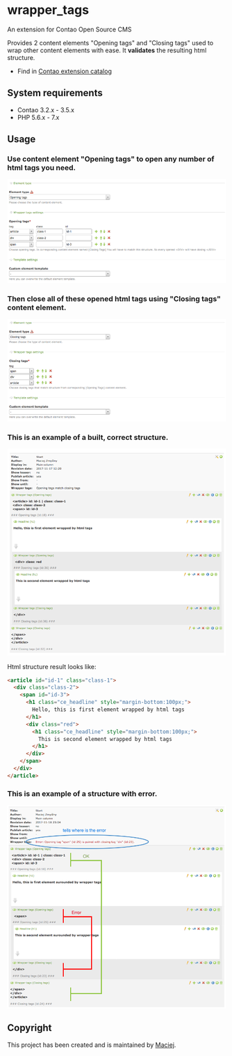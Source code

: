 wrapper_tags 
===============================
An extension for Contao Open Source CMS
 
Provides 2 content elements "Opening tags" and "Closing tags" used to wrap other content elements with ease. It **validates** the resulting html structure. 

* Find in [Contao extension catalog](https://contao.org/en/extension-list/view/wrapper_tags.10010009.en.html "Contao extension catalog")

## System requirements
- Contao 3.2.x - 3.5.x
- PHP 5.6.x - 7.x

## Usage

### Use content element "Opening tags" to open any number of html tags you need.
 
![Opening tags](docs/backend-opening-tags.png?raw=true "Opening tags")

### Then close all of these opened html tags using "Closing tags" content element.

![Closing tags](docs/backend-closing-tags.png?raw=true "Closing tags")

### This is an example of a built, correct structure.

![Structure ok](docs/backend-ok.png?raw=true "Structure ok")

Html structure result looks like:

```html
<article id="id-1" class="class-1">
  <div class="class-2">
    <span id="id-3">
      <h1 class="ce_headline" style="margin-bottom:100px;">
        Hello, this is first element wrapped by html tags
      </h1>
      <div class="red">
        <h1 class="ce_headline" style="margin-bottom:100px;">
          This is second element wrapped by html tags
        </h1>
      </div>
    </span>
  </div>
</article>
```
 
### This is an example of a structure with error.

![Structure with error](docs/backend-error.png?raw=true "Structure with error")

## Copyright
This project has been created and is maintained by [Maciej](http://contao-developer.pl).
